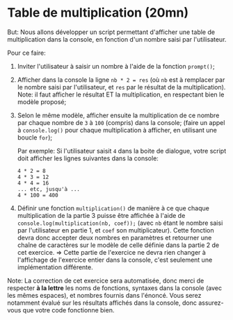 # Table de multiplication (20mn)

But: Nous allons développer un script permettant d'afficher une table de multiplication dans la console, en fonction d'un nombre saisi par l'utilisateur.

Pour ce faire:

1. Inviter l'utilisateur à saisir un nombre à l'aide de la fonction `prompt()`;
2. Afficher dans la console la ligne `nb * 2 = res` (où `nb` est à remplacer par le nombre saisi par l'utilisateur, et `res` par le résultat de la multiplication). Note: il faut afficher le résultat ET la multiplication, en respectant bien le modèle proposé;
3. Selon le même modèle, afficher ensuite la multiplication de ce nombre par chaque nombre de `3` à `100` (compris) dans la console; (faire un appel à `console.log()` pour chaque multiplication à afficher, en utilisant une boucle `for`);

    Par exemple: Si l'utilisateur saisit `4` dans la boite de dialogue, votre script doit afficher les lignes suivantes dans la console:

    ```
    4 * 2 = 8
    4 * 3 = 12
    4 * 4 = 16
    ... etc, jusqu'à ...
    4 * 100 = 400
    ```

4. Définir une fonction `multiplication()` de manière à ce que chaque multiplication de la partie 3 puisse être affichée à l'aide de `console.log(multiplication(nb, coef));` (avec `nb` étant le nombre saisi par l'utilisateur en partie 1, et `coef` son multiplicateur). Cette fonction devra donc accepter deux nombres en paramètres et retourner une chaîne de caractères sur le modèle de celle définie dans la partie 2 de cet exercice. => Cette partie de l'exercice ne devra rien changer à l'affichage de l'exercice entier dans la console, c'est seulement une implémentation différente.

Note: La correction de cet exercice sera automatisée, donc merci de respecter **à la lettre** les noms de fonctions, syntaxes dans la console (avec les mêmes espaces), et nombres fournis dans l'énoncé. Vous serez notamment évalué sur les résultats affichés dans la console, donc assurez-vous que votre code fonctionne bien.
